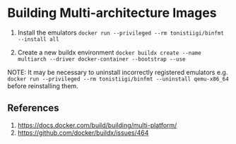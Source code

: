 Building Multi-architecture Images
==================================

1. Install the emulators
`docker run --privileged --rm tonistiigi/binfmt --install all`

2. Create a new buildx environment
`docker buildx create --name multiarch --driver docker-container --bootstrap --use`

NOTE: It may be necessary to uninstall incorrectly registered emulators e.g. `docker run --privileged --rm tonistiigi/binfmt --uninstall qemu-x86_64` before reinstalling them. 

References
----------

1. https://docs.docker.com/build/building/multi-platform/
2. https://github.com/docker/buildx/issues/464